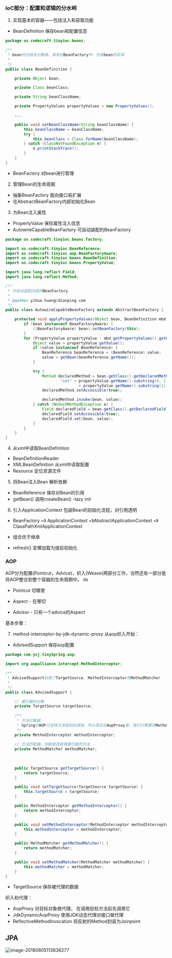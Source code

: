 
### IoC部分：配置和逻辑的分水岭

1. 实现基本的容器——包括注入和获取功能
- BeanDefinition 保存bean和配置信息

```java
package us.codecraft.tinyioc.beans;

/**
 * bean的内容及元数据，保存在BeanFactory中，包装bean的实体
 * 
 */
public class BeanDefinition {

	private Object bean;

	private Class beanClass;

	private String beanClassName;

	private PropertyValues propertyValues = new PropertyValues();

    ...

    public void setBeanClassName(String beanClassName) {
		this.beanClassName = beanClassName;
		try {
			this.beanClass = Class.forName(beanClassName);
		} catch (ClassNotFoundException e) {
			e.printStackTrace();
		}
	}
}
```

- BeanFactory 对bean进行管理

2. 管理Bean的生命周期
- 抽象BeanFactory 面向接口易扩展
- 在AbstractBeanFactory内部初始化Bean

3. 为Bean注入属性
- PropertyValue 保存属性注入信息
- AutowireCapableBeanFactory 可自动装配的BeanFactory
```java
package us.codecraft.tinyioc.beans.factory;

import us.codecraft.tinyioc.BeanReference;
import us.codecraft.tinyioc.aop.BeanFactoryAware;
import us.codecraft.tinyioc.beans.BeanDefinition;
import us.codecraft.tinyioc.beans.PropertyValue;

import java.lang.reflect.Field;
import java.lang.reflect.Method;

/**
 * 可自动装配内容的BeanFactory
 * 
 * @author yihua.huang@dianping.com
 */
public class AutowireCapableBeanFactory extends AbstractBeanFactory {

	protected void applyPropertyValues(Object bean, BeanDefinition mbd) throws Exception {
		if (bean instanceof BeanFactoryAware) {
			((BeanFactoryAware) bean).setBeanFactory(this);
		}
		for (PropertyValue propertyValue : mbd.getPropertyValues().getPropertyValues()) {
			Object value = propertyValue.getValue();
			if (value instanceof BeanReference) {
				BeanReference beanReference = (BeanReference) value;
				value = getBean(beanReference.getName());
			}

			try {
				Method declaredMethod = bean.getClass().getDeclaredMethod(
						"set" + propertyValue.getName().substring(0, 1).toUpperCase()
								+ propertyValue.getName().substring(1), value.getClass());
				declaredMethod.setAccessible(true);

				declaredMethod.invoke(bean, value);
			} catch (NoSuchMethodException e) {
				Field declaredField = bean.getClass().getDeclaredField(propertyValue.getName());
				declaredField.setAccessible(true);
				declaredField.set(bean, value);
			}
		}
	}
}
```

4. 从xml中读取BeanDefinition
- BeanDefinitionReader
- XMLBeanDefinition 从xml中读取配置
- Resource 定位资源文件

5. 将Bean注入Bean 解析依赖
- BeanReference 保存对Bean的引用
- getBean() 调用createBean() -lazy init

6. 引入ApplicationContext 包装Bean的初始化流程，对引用透明
- BeanFactory =》 ApplicationContext =》AbstractApplicationContext =》ClassPathXmlApplicationContext

- 组合优于继承
- refresh() 变懒加载为提前初始化

### AOP
AOP分为配置(Pointcut，Advice)，织入(Weave)两部分工作，当然还有一部分是将AOP整合到整个容器的生命周期中。 ds
- Pointcut 切哪里

- Aspect - 在哪切
- Advisor - 只有一个advice的Aspect

基本步骤：
<!-- 1. 知道切哪里：定义Pointcut
2. 怎么切：定义Advisor
3. 开始切：Weave -->

7. method-interceptor-by-jdk-dynamic-proxy
从aop织入开始：
- AdvisedSupport 保存aop配置
```java
package com.ysj.tinySpring.aop;

import org.aopalliance.intercept.MethodInterceptor;

/**
 * AdvisedSupport封装了TargetSource, MethodInterceptor和MethodMatcher
 *
 */
public class AdvisedSupport {

	// 要拦截的对象
	private TargetSource targetSource;
		
	/**
	 * 方法拦截器
     * Spring的AOP只支持方法级别的调用，所以其实在AopProxy里，我们只需要将MethodInterceptor放入对象的方法调用
	 */
    private MethodInterceptor methodInterceptor;
    
    // 方法匹配器，判断是否是需要拦截的方法
    private MethodMatcher methodMatcher;
    
    
    
    public TargetSource getTargetSource() {
        return targetSource;
    }

    public void setTargetSource(TargetSource targetSource) {
        this.targetSource = targetSource;
    }

    public MethodInterceptor getMethodInterceptor() {
        return methodInterceptor;
    }

    public void setMethodInterceptor(MethodInterceptor methodInterceptor) {
        this.methodInterceptor = methodInterceptor;
    }

    public MethodMatcher getMethodMatcher() {
        return methodMatcher;
    }

    public void setMethodMatcher(MethodMatcher methodMatcher) {
        this.methodMatcher = methodMatcher;
    }
}
```
- TargetSource 保存被代理的数据

织入和代理：
- AopProxy 对目标对象做代理， 在调用目标方法前先调用它
- JdkDynamicAopProxy 使用JDK动态代理对接口做代理
- ReflectiveMethodInvocation 将反射的Method封装为Joinpoint

## JPA

![image-20180805113836277](../../../../../../var/folders/yg/970wg1c52yx09b03wf32m9p80000gn/T/abnerworks.Typora/image-20180805113836277.png)